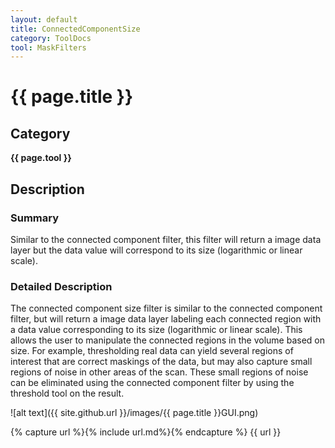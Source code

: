 ```yaml
---
layout: default
title: ConnectedComponentSize
category: ToolDocs 
tool: MaskFilters 
---
```


# {{ page.title }} 

## Category

**{{ page.tool }}**

## Description

### Summary

Similar to the connected component filter, this filter will return a image data layer but the data value will correspond to its size (logarithmic or linear scale).

### Detailed Description

The connected component size filter is similar to the connected component filter, but will return a image data layer labeling each connected region with a data value corresponding to its size (logarithmic or linear scale). This allows the user to manipulate the connected regions in the volume based on size. For example, thresholding real data can yield several regions of interest that are correct maskings of the data, but may also capture small regions of noise in other areas of the scan. These small regions of noise can be eliminated using the connected component filter by using the threshold tool on the result.

![alt text]({{ site.github.url }}/images/{{ page.title }}GUI.png)

{% capture url %}{% include url.md%}{% endcapture %}
{{ url }}

